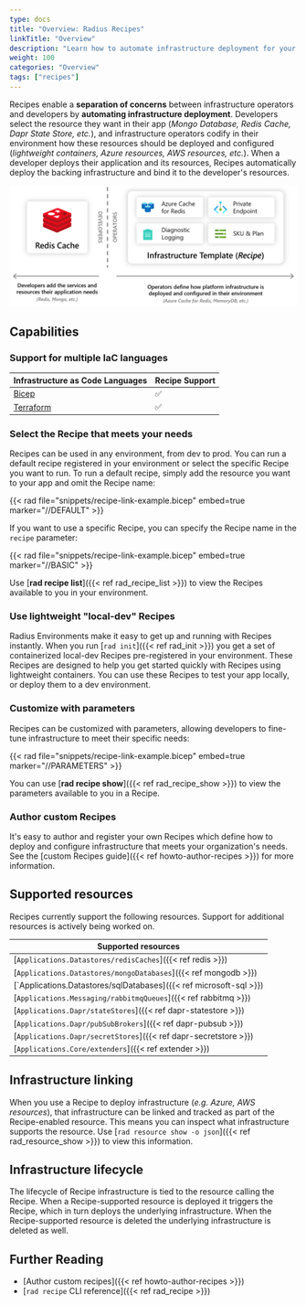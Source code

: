 ```yaml
---
type: docs
title: "Overview: Radius Recipes"
linkTitle: "Overview"
description: "Learn how to automate infrastructure deployment for your resources with Radius Recipes"
weight: 100
categories: "Overview"
tags: ["recipes"]
---
```


Recipes enable a **separation of concerns** between infrastructure operators and developers by **automating infrastructure deployment**. Developers select the resource they want in their app (_Mongo Database, Redis Cache, Dapr State Store, etc._), and infrastructure operators codify in their environment how these resources should be deployed and configured (_lightweight containers, Azure resources, AWS resources, etc._). When a developer deploys their application and its resources, Recipes automatically deploy the backing infrastructure and bind it to the developer's resources.

<img src="recipes.png" alt="Diagram showing developers adding Redis to their app and operators adding a Recipe that Redis should deploy an Azure Cache for Redis" width=700px >

## Capabilities

### Support for multiple IaC languages

| Infrastructure as Code Languages | Recipe Support |
|---------------------| ------------|
| [Bicep](https://learn.microsoft.com/azure/azure-resource-manager/bicep/) | ✅ |
| [Terraform](https://developer.hashicorp.com/terraform/docs) | ✅ |

### Select the Recipe that meets your needs

Recipes can be used in any environment, from dev to prod. You can run a default recipe registered in your environment or select the specific Recipe you want to run. To run a default recipe, simply add the resource you want to your app and omit the Recipe name:

{{< rad file="snippets/recipe-link-example.bicep" embed=true marker="//DEFAULT" >}} 

If you want to use a specific Recipe, you can specify the Recipe name in the `recipe` parameter:

{{< rad file="snippets/recipe-link-example.bicep" embed=true marker="//BASIC" >}}

Use [**rad recipe list**]({{< ref rad_recipe_list >}}) to view the Recipes available to you in your environment.

### Use lightweight "local-dev" Recipes

Radius Environments make it easy to get up and running with Recipes instantly. When you run [`rad init`]({{< ref rad_init >}}) you get a set of containerized local-dev Recipes pre-registered in your environment. These Recipes are designed to help you get started quickly with Recipes using lightweight containers. You can use these Recipes to test your app locally, or deploy them to a dev environment.

### Customize with parameters

Recipes can be customized with parameters, allowing developers to fine-tune infrastructure to meet their specific needs:

{{< rad file="snippets/recipe-link-example.bicep" embed=true marker="//PARAMETERS" >}}

You can use [**rad recipe show**]({{< ref rad_recipe_show >}}) to view the parameters available to you in a Recipe.

### Author custom Recipes

It's easy to author and register your own Recipes which define how to deploy and configure infrastructure that meets your organization's needs. See the [custom Recipes guide]({{< ref howto-author-recipes >}}) for more information.

## Supported resources

Recipes currently support the following resources. Support for additional resources is actively being worked on.

| Supported resources | 
|---------------------|
| [`Applications.Datastores/redisCaches`]({{< ref redis >}}) | 
| [`Applications.Datastores/mongoDatabases`]({{< ref mongodb >}}) |
| [`Applications.Datastores/sqlDatabases]({{< ref microsoft-sql >}}) | 
| [`Applications.Messaging/rabbitmqQueues`]({{< ref rabbitmq >}}) |
| [`Applications.Dapr/stateStores`]({{< ref dapr-statestore >}}) |
| [`Applications.Dapr/pubSubBrokers`]({{< ref dapr-pubsub >}}) |
| [`Applications.Dapr/secretStores`]({{< ref dapr-secretstore >}}) |
| [`Applications.Core/extenders`]({{< ref extender >}}) |

## Infrastructure linking

When you use a Recipe to deploy infrastructure (_e.g. Azure, AWS resources_), that infrastructure can be linked and tracked as part of the Recipe-enabled resource. This means you can inspect what infrastructure supports the resource. Use [`rad resource show -o json`]({{< ref rad_resource_show >}}) to view this information.

## Infrastructure lifecycle

The lifecycle of Recipe infrastructure is tied to the resource calling the Recipe. When a Recipe-supported resource is deployed it triggers the Recipe, which in turn deploys the underlying infrastructure. When the Recipe-supported resource is deleted the underlying infrastructure is deleted as well.

## Further Reading

- [Author custom recipes]({{< ref howto-author-recipes >}})
- [`rad recipe` CLI reference]({{< ref rad_recipe >}})
